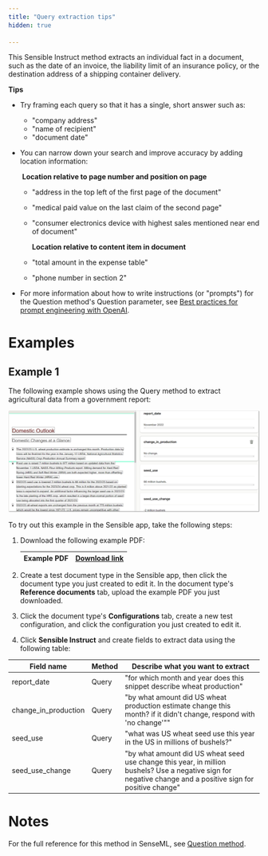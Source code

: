 ```yaml
---
title: "Query extraction tips"
hidden: true

---
```


This Sensible Instruct method extracts an individual fact in a document, such as the date of an invoice, the liability limit of an insurance policy, or the destination address of a shipping container delivery.

**Tips**

- Try framing each query so that it has a single, short answer such as:

  - "company address"
  - "name of recipient"
  - "document date"

- You can narrow down your search and improve accuracy by adding location information:

    ​       **Location relative to page number and position on page**

  - "address in the top left of the first page of the document"

  - "medical paid value on the last claim of the second page"

  - "consumer electronics device with highest sales mentioned near end of document"

    **Location relative to content item in document**

  - "total amount in the expense table"

  - "phone number in section 2"

    

- For more information about how to write instructions (or "prompts") for the Question method's Question parameter, see [Best practices for prompt engineering with OpenAI](https://help.openai.com/en/articles/6654000-best-practices-for-prompt-engineering-with-openai-api).

Examples
===

Example 1
---

The following example shows using the Query method to extract agricultural data from a government report:

![Click to enlarge](https://raw.githubusercontent.com/sensible-hq/sensible-docs/main/readme-sync/assets/v0/images/final/question_instruct.png)

To try out this example in the Sensible app, take the following steps: 

1. Download the following example PDF:

   | Example PDF | [Download link](https://raw.githubusercontent.com/sensible-hq/sensible-docs/main/readme-sync/assets/v0/pdfs/summarizer_crop.pdf) |
   | ----------- | ------------------------------------------------------------ |

2. Create a test document type in the Sensible app, then click the document type you just created to edit it. In the document type's **Reference documents** tab, upload the example PDF you just downloaded.

3. Click the document type's **Configurations** tab, create a new test configuration, and click the configuration you just created to edit it.

4. Click **Sensible Instruct** and create fields to extract data using the following table:

| Field name           | Method | Describe what you want to extract                            |
| -------------------- | ------ | ------------------------------------------------------------ |
| report_date          | Query  | "for which month and year does this snippet describe wheat production" |
| change_in_production | Query  | "by what amount did US wheat production estimate change this month? if it didn't change, respond with 'no change'"" |
| seed_use             | Query  | "what was US wheat seed use this year in the US in millions of bushels?" |
| seed_use_change      | Query  | "by what amount did US wheat seed use change this year, in million bushels? Use a negative sign for negative change and a positive sign for positive change" |

Notes
===

For the full reference for this method in SenseML, see [Question method](doc:question).